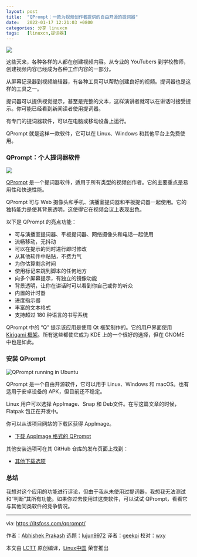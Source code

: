 ```yaml
---
layout: post
title:	"QPrompt：一款为视频创作者提供的自由开源的提词器"
date:	2022-01-17 12:21:03 +0800 
categories:	分享 linuxcn 
tags:	[linuxcn,提词器]
---
```



![](/Asserts/Images//attachment/album/202201/17/121957caladccafgdfjfa7.jpg)


这些天来，各种各样的人都在创建视频内容。从专业的 YouTubers 到学校教师，创建视频内容已经成为各种工作内容的一部分。


从屏幕记录器到视频编辑器，有各种工具可以帮助创建良好的视频。提词器也是这样的工具之一。


提词器可以提供视觉提示，甚至是完整的文本，这样演讲者就可以在讲话时接受提示。你可能已经看到新闻读者使用提词器。


有专门的提词器软件，可以在电脑或移动设备上运行。


QPrompt 就是这样一款软件，它可以在 Linux、Windows 和其他平台上免费使用。


### QPrompt：个人提词器软件


![](/Asserts/Images//attachment/album/202201/17/122105wwchhq0q0xwqqqff.jpg)


[QPrompt](https://qprompt.app/) 是一个提词器软件，适用于所有类型的视频创作者。它的主要重点是易用性和快速性能。


QPrompt 可与 Web 摄像头和手机、演播室提词器和平板提词器一起使用。它的独特能力是使其背景透明，这使得它在视频会议上表现出色。


以下是 QPrompt 的亮点功能：


* 可与演播室提词器、平板提词器、网络摄像头和电话一起使用
* 流畅移动，无抖动
* 可以在提示的同时进行即时修改
* 从其他软件中粘贴，不费力气
* 为你估算剩余时间
* 使用标记来跳到脚本的任何地方
* 向多个屏幕提示，有独立的镜像功能
* 背景透明，让你在讲话时可以看到你自己或你的听众
* 内置的计时器
* 进度指示器
* 丰富的文本格式
* 支持超过 180 种语言的书写系统


QPrompt 中的 “Q” 提示该应用是使用 Qt 框架制作的。它的用户界面使用 [Kirigami 框架](https://develop.kde.org/frameworks/kirigami/)。所有这些都使它成为 KDE 上的一个很好的选择，但在 GNOME 中也是如此。


### 安装 QPrompt


![QPrompt running in Ubuntu](/Asserts/Images//attachment/album/202201/17/122105ab1vybrb9l9rrrrc.png)


QPrompt 是一个自由开源软件，它可以用于 Linux、Windows 和 macOS。也有适用于安卓设备的 APK，但目前还不稳定。


Linux 用户可以选择 AppImage、Snap 和 Deb文件。在写这篇文章的时候，Flatpak 包正在开发中。


你可以从该项目网站的下载区获得 AppImage。


* [下载 AppImage 格式的 QPrompt](https://qprompt.app/)


其他安装选项可在其 GitHub 仓库的发布页面上找到：


* [其他下载选项](https://github.com/Cuperino/QPrompt/releases)


### 总结


我想对这个应用的功能进行评论，但由于我从未使用过提词器，我想我无法测试和“判断”其所有功能。如果你过去使用过这类软件，可以试试 QPrompt，看看它与其他同类软件的竞争情况。




---


via: <https://itsfoss.com/qprompt/>


作者：[Abhishek Prakash](https://itsfoss.com/author/abhishek/) 选题：[lujun9972](https://github.com/lujun9972) 译者：[geekpi](https://github.com/geekpi) 校对：[wxy](https://github.com/wxy)


本文由 [LCTT](https://github.com/LCTT/TranslateProject) 原创编译，[Linux中国](https://linux.cn/) 荣誉推出
